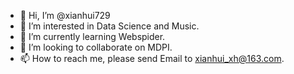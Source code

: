 - 👋 Hi, I’m @xianhui729
- 👀 I’m interested in Data Science and Music.
- 🌱 I’m currently learning Webspider.
- 💞️ I’m looking to collaborate on MDPI.
- 📫 How to reach me, please send Email to xianhui_xh@163.com.

<!---
xianhui729/xianhui729 is a ✨ special ✨ repository because its `README.md` (this file) appears on your GitHub profile.
You can click the Preview link to take a look at your changes.
--->
